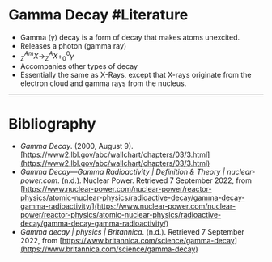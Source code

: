 # Gamma Decay #Literature 
- Gamma ($\gamma$) decay is a form of decay that makes atoms unexcited.
- Releases a photon (gamma ray)
- $^{ Am }_{Z}X\to^{ A }_{Z}X+^{ 0 }_{0}\gamma$
- Accompanies other types of decay
- Essentially the same as X-Rays, except that X-rays originate from the electron cloud and gamma rays from the nucleus.

---
# Bibliography
- _Gamma Decay_. (2000, August 9). [https://www2.lbl.gov/abc/wallchart/chapters/03/3.html](https://www2.lbl.gov/abc/wallchart/chapters/03/3.html)
- _Gamma Decay—Gamma Radioactivity | Definition & Theory | nuclear-power.com_. (n.d.). Nuclear Power. Retrieved 7 September 2022, from [https://www.nuclear-power.com/nuclear-power/reactor-physics/atomic-nuclear-physics/radioactive-decay/gamma-decay-gamma-radioactivity/](https://www.nuclear-power.com/nuclear-power/reactor-physics/atomic-nuclear-physics/radioactive-decay/gamma-decay-gamma-radioactivity/)
- _Gamma decay | physics | Britannica_. (n.d.). Retrieved 7 September 2022, from [https://www.britannica.com/science/gamma-decay](https://www.britannica.com/science/gamma-decay)